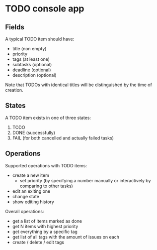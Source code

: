 # TODO console app 

## Fields

A typical TODO item should have:
 - title (non empty)
 - priority
 - tags (at least one)
 - subtasks    (optional)
 - deadline    (optional)
 - description (optional)

Note that TODOs with identical titles will be distinguished by the time of creation.

## States

A TODO item exists in one of three states:
 1. TODO
 2. DONE (successfully)
 3. FAIL (for both cancelled and actually failed tasks) 

## Operations

Supported operations with TODO items:
 - create a new item
    - set priority (by specifying a number manually or interactively by comparing to other tasks)
 - edit an exiting one
 - change state
 - show editing history

Overall operations:
 - get a list of items marked as done 
 - get N items with highest priority
 - get everything by a specific tag 
 - get list of all tags with the amount of issues on each
 - create / delete / edit tags
